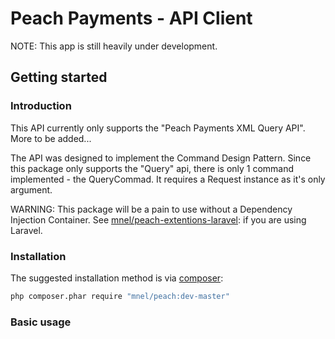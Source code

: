 # Peach Payments - API Client

NOTE: This app is still heavily under development.

## Getting started

### Introduction

This API currently only supports the "Peach Payments XML Query API". More to be added...

The API was designed to implement the Command Design Pattern. Since this package only supports the "Query" api,
there is only 1 command implemented - the QueryCommad. It requires a Request instance as it's only argument.

WARNING:
This package will be a pain to use without a Dependency Injection Container.
See [mnel/peach-extentions-laravel](https://github.com/m-nel/peach-extensions-laravel): if you are using Laravel.

### Installation

The suggested installation method is via [composer](https://getcomposer.org/):

```sh
php composer.phar require "mnel/peach:dev-master"
```

### Basic usage

